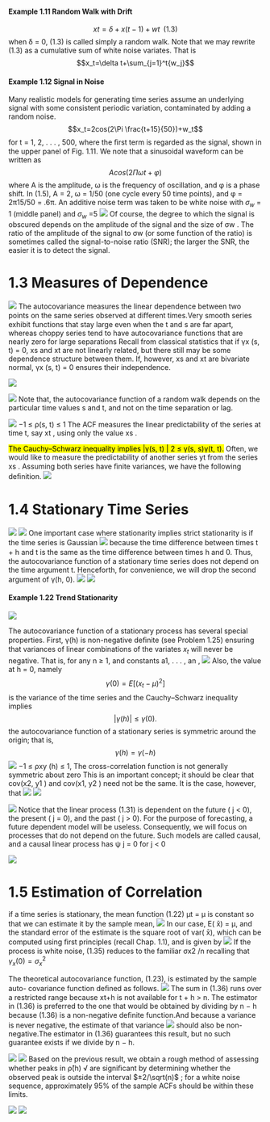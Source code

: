 
#### Example 1.11 Random Walk with Drift
$$xt = δ + x(t−1) + wt\;\;(1.3)$$
when δ = 0, (1.3) is called simply a random walk.
Note that we may rewrite (1.3) as a cumulative sum of white noise variates. That is
$$x_t=\delta t+\sum_{j=1}^t{w_j}$$
#### Example 1.12 Signal in Noise
Many realistic models for generating time series assume an underlying signal with
some consistent periodic variation, contaminated by adding a random noise.
$$x_t=2cos(2\Pi \frac{t+15}{50})+w_t$$
for t = 1, 2, . . . , 500, where the ﬁrst term is regarded as the signal, shown in the
upper panel of Fig. 1.11. We note that a sinusoidal waveform can be written as
$$Acos(2\Pi ωt + φ)$$
where A is the amplitude, ω is the frequency of oscillation, and φ is a phase shift.
In (1.5), A = 2, ω = 1/50 (one cycle every 50 time points), and φ = 2π15/50 = .6π.
An additive noise term was taken to be white noise with $σ_w$ = 1 (middle panel)
and $σ_w$ =5
![](https://i.imgur.com/QuppHQL.png)
Of course, the degree to which the signal is obscured depends on the amplitude of the signal and the size of σw . The ratio of the amplitude of the signal to σw (or some function of the ratio) is sometimes called the signal-to-noise ratio (SNR); the larger the SNR, the easier it is to detect the signal.


# 1.3 Measures of Dependence
![](https://i.imgur.com/u6tcTql.png)
The autocovariance measures the linear dependence between two points on the
same series observed at diﬀerent times.Very smooth series exhibit 
functions that stay large even when the t and s are far apart, whereas choppy series tend to have autocovariance functions that are nearly zero for large separations
Recall from classical statistics that if γx (s, t) = 0, xs and xt are not linearly related, but there still may be some dependence structure between them.
If, however, xs and xt are bivariate normal, γx (s, t) = 0 ensures their independence.

![](https://i.imgur.com/dqdEgYu.png)

![](https://i.imgur.com/nhtkukG.png)
Note that, the autocovariance function of a random walk depends on the
particular time values s and t, and not on the time separation or lag.

![](https://i.imgur.com/Au29jnv.png)
−1 ≤ ρ(s, t) ≤ 1 The ACF measures the linear predictability of the series at time t, say xt , using only the value xs .


<mark>The Cauchy–Schwarz inequality implies |γ(s, t) | 2 ≤ γ(s, s)γ(t, t).</mark>
Often, we would like to measure the predictability of another series yt from the
series xs . Assuming both series have ﬁnite variances, we have the following deﬁnition.
![](https://i.imgur.com/waC20ze.png)


# 1.4 Stationary Time Series
![](https://i.imgur.com/zuSyI7f.png)
![](https://i.imgur.com/6CEtwkP.png)
One important case where stationarity implies strict stationarity
is if the time series is Gaussian
![](https://i.imgur.com/KclWFw5.png)
because the time diﬀerence between times t + h and t is the same as the time diﬀerence between times h and 0. Thus, the autocovariance function of a stationary time series does not depend on the time argument t. Henceforth, for convenience, we will drop the second argument of γ(h, 0).
![](https://i.imgur.com/xn35yEi.png)
![](https://i.imgur.com/1gr8yAh.png)
#### Example 1.22 Trend Stationarity
![](https://i.imgur.com/ou2xQap.png)




The autocovariance function of a stationary process has several special properties. First, γ(h) is non-negative deﬁnite (see Problem 1.25) ensuring that variances of linear combinations of the variates $x_t$ will never be negative. That is, for any n ≥ 1, and constants a1, . . . , an ,
![](https://i.imgur.com/PH7D1Cm.png)
Also, the value at h = 0, namely $$γ(0) = E[(x_t − μ)^2 ]$$
is the variance of the time series and the Cauchy–Schwarz inequality implies
$$|γ(h)| ≤ γ(0).$$
the autocovariance function of a stationary series is symmetric around the origin; that is,
$$γ(h) = γ(−h)$$
![](https://i.imgur.com/VBFktco.png)
−1 ≤ ρxy (h) ≤ 1, The cross-correlation function is not generally symmetric about zero This is an important concept; it should be clear that cov(x2, y1 )
and cov(x1, y2 ) need not be the same. It is the case, however, that
![](https://i.imgur.com/pX6ZLG4.png)
![](https://i.imgur.com/S5Cm9UC.png)



![](https://i.imgur.com/2baZ4lk.png)
Notice that the linear process (1.31) is dependent on the future ( j < 0), the present ( j = 0), and the past ( j > 0). For the purpose of forecasting, a future dependent model will be useless. Consequently, we will focus on processes that do not depend on the future. Such models are called causal, and a causal linear process has ψ j = 0 for j < 0


![](https://i.imgur.com/D0JoVFQ.png)


# 1.5 Estimation of Correlation
if a time series is stationary, the mean function (1.22) μt = μ is
constant so that we can estimate it by the sample mean,
![](https://i.imgur.com/aYJfRwg.png)
In our case, E( x̄) = μ, and the standard error of the estimate is the square root of
var( x̄), which can be computed using ﬁrst principles (recall Chap. 1.1), and is given by
![](https://i.imgur.com/HJCz1ZW.png)
If the process is white noise, (1.35) reduces to the familiar σx2 /n recalling that
$γ_x (0) = σ_x^2$

The theoretical autocovariance function, (1.23), is estimated by the sample auto-
covariance function deﬁned as follows.
![](https://i.imgur.com/aYEyObP.png)
The sum in (1.36) runs over a restricted range because xt+h is not available for
t + h > n.
The estimator in (1.36) is preferred to the one that would be obtained by
dividing by n − h because (1.36) is a non-negative deﬁnite function.And because a variance is never negative, the estimate of that variance
![](https://i.imgur.com/Nd3Dc7f.png)
should also be non-negative.The estimator in (1.36) guarantees this result, but no
such guarantee exists if we divide by n − h.

![](https://i.imgur.com/BoVa6wl.png)
![](https://i.imgur.com/xqdcfNo.png)
Based on the previous result, we obtain a rough method of assessing whether peaks in ρ̂(h) √ are signiﬁcant by determining whether the observed peak is outside the interval $±2/\sqrt(n)$ ; for a white noise sequence, approximately
95% of the sample ACFs should be within these limits.

![](https://i.imgur.com/Zx51DLD.png)
![](https://i.imgur.com/KbCrPsa.png)
